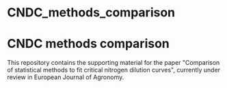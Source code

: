 # CNDC_methods_comparison  
# CNDC methods comparison  

This repository contains the supporting material for the paper "Comparison of statistical methods to fit critical nitrogen dilution curves", currently under review in European Journal of Agronomy. 